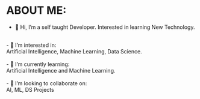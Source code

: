 # ABOUT ME:
- 👋 Hi, I’m a self taught Developer. Interested in learning New Technology.<br>
<br>
- 👀 I’m interested in:<br>
  Artificial Intelligence, Machine Learning, Data Science.<br>
<br>
- 🌱 I’m currently learning:<br>
  Artificial Intelligence and Machine Learning.<br>
<br>
- 💞️ I’m looking to collaborate on:<br>
  AI, ML, DS Projects<br>
<br>

<!--- 📫 How to reach me ...>

<!---
Shaimaan-Shaikh/Shaimaan-Shaikh is a ✨ special ✨ repository because its `README.md` (this file) appears on your GitHub profile.
You can click the Preview link to take a look at your changes.
--->
